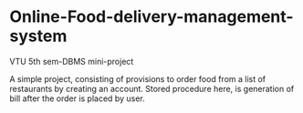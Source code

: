 # Online-Food-delivery-management-system
VTU 5th sem-DBMS mini-project

A simple project, consisting of provisions to order food from a list of restaurants by creating an account.
Stored procedure here, is generation of bill after the order is placed by user.

